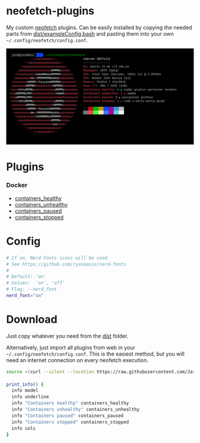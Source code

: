 # neofetch-plugins

My custom [neofetch](https://github.com/dylanaraps/neofetch) plugins. Can be easily installed by copying the needed parts from [dist/exampleConfig.bash](https://github.com/Jaid/neofetch-plugins/blob/main/dist/exampleConfig.bash) and pasting them into your own `~/.config/neofetch/config.conf`.

![Screenshot](readme/screenshot.png)

# Plugins

### Docker

- [containers_healthy](https://github.com/Jaid/neofetch-plugins/blob/main/plugins/containers_healthy.bash)
- [containers_unhealthy](https://github.com/Jaid/neofetch-plugins/blob/main/plugins/containers_unhealthy.bash)
- [containers_paused](https://github.com/Jaid/neofetch-plugins/blob/main/plugins/containers_paused.bash)
- [containers_stopped](https://github.com/Jaid/neofetch-plugins/blob/main/plugins/containers_stopped.bash)

# Config

```bash
# If on, Nerd Fonts icons will be used
# See https://github.com/ryanoasis/nerd-fonts
#
# Default: 'on'
# Values:  'on', 'off'
# Flag: --nerd_font
nerd_font="on"
```

# Download

Just copy whatever you need from the [dist](https://github.com/Jaid/neofetch-plugins/blob/main/dist) folder.

Alternatively, just import all plugins from web in your `~/.config/neofetch/config.conf`. This is the easiest method, but you will need an internet connection on every neofetch execution.

```bash
source <(curl --silent --location https://raw.githubusercontent.com/Jaid/neofetch-plugins/main/dist/plugins.bash)

print_info() {
  info model
  info underline
  info "Containers healthy" containers_healthy
  info "Containers unhealthy" containers_unhealthy
  info "Containers paused" containers_paused
  info "Containers stopped" containers_stopped
  info cols
}
```